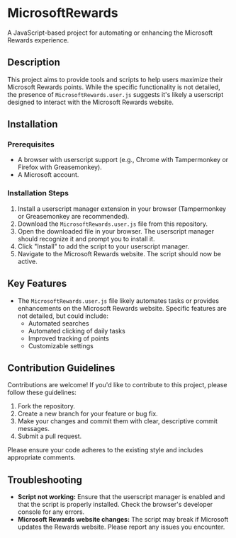 
# MicrosoftRewards

A JavaScript-based project for automating or enhancing the Microsoft Rewards experience.

## Description

This project aims to provide tools and scripts to help users maximize their Microsoft Rewards points. While the specific functionality is not detailed, the presence of `MicrosoftRewards.user.js` suggests it's likely a userscript designed to interact with the Microsoft Rewards website.

## Installation

### Prerequisites

*   A browser with userscript support (e.g., Chrome with Tampermonkey or Firefox with Greasemonkey).
*   A Microsoft account.

### Installation Steps

1.  Install a userscript manager extension in your browser (Tampermonkey or Greasemonkey are recommended).
2.  Download the `MicrosoftRewards.user.js` file from this repository.
3.  Open the downloaded file in your browser. The userscript manager should recognize it and prompt you to install it.
4.  Click "Install" to add the script to your userscript manager.
5.  Navigate to the Microsoft Rewards website. The script should now be active.

## Key Features

*   The `MicrosoftRewards.user.js` file likely automates tasks or provides enhancements on the Microsoft Rewards website.  Specific features are not detailed, but could include:
    *   Automated searches
    *   Automated clicking of daily tasks
    *   Improved tracking of points
    *   Customizable settings

## Contribution Guidelines

Contributions are welcome! If you'd like to contribute to this project, please follow these guidelines:

1.  Fork the repository.
2.  Create a new branch for your feature or bug fix.
3.  Make your changes and commit them with clear, descriptive commit messages.
4.  Submit a pull request.

Please ensure your code adheres to the existing style and includes appropriate comments.

## Troubleshooting

*   **Script not working:** Ensure that the userscript manager is enabled and that the script is properly installed. Check the browser's developer console for any errors.
*   **Microsoft Rewards website changes:** The script may break if Microsoft updates the Rewards website. Please report any issues you encounter.
```
